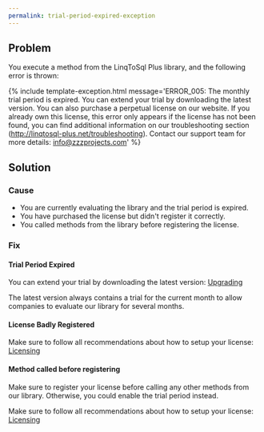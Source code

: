 ```yaml
---
permalink: trial-period-expired-exception
---
```


## Problem

You execute a method from the LinqToSql Plus library, and the following error is thrown:

{% include template-exception.html message='ERROR_005: The monthly trial period is expired. You can extend your trial by downloading the latest version. You can also purchase a perpetual license on our website. If you already own this license, this error only appears if the license has not been found, you can find additional information on our troubleshooting section (http://linqtosql-plus.net/troubleshooting). Contact our support team for more details: info@zzzprojects.com' %}

## Solution

### Cause

- You are currently evaluating the library and the trial period is expired.
- You have purchased the license but didn't register it correctly.
- You called methods from the library before registering the license.

### Fix

#### Trial Period Expired

You can extend your trial by downloading the latest version: [Upgrading](http://linqtosql-plus.net/upgrading)

The latest version always contains a trial for the current month to allow companies to evaluate our library for several months.

#### License Badly Registered

Make sure to follow all recommendations about how to setup your license: [Licensing](http://linqtosql-plus.net/licensing)

#### Method called before registering

Make sure to register your license before calling any other methods from our library. Otherwise, you could enable the trial period instead.

Make sure to follow all recommendations about how to setup your license: [Licensing](http://linqtosql-plus.net/licensing)
